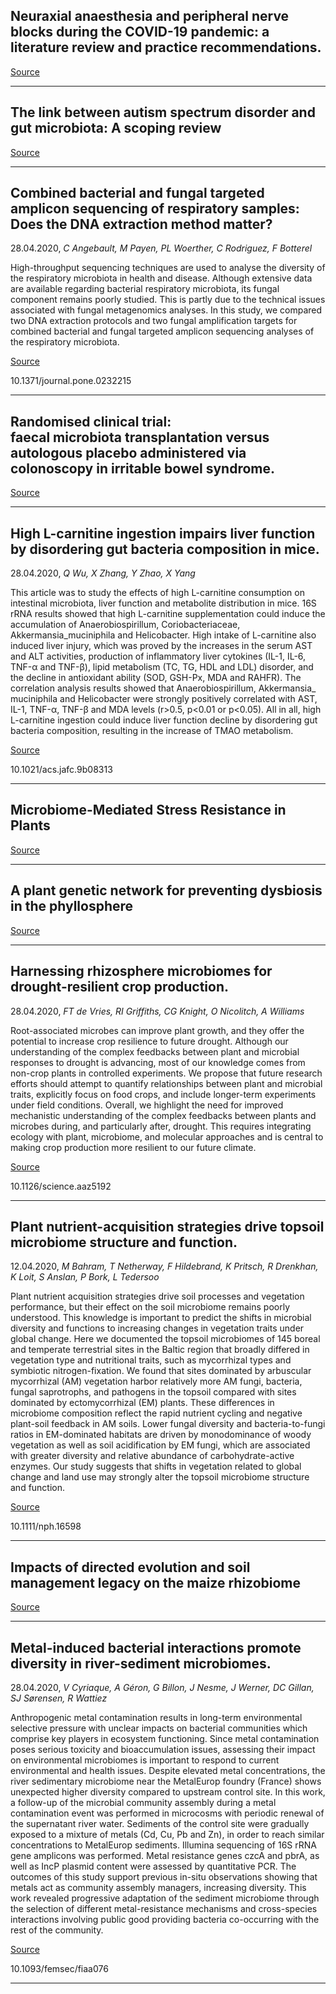 ## Neuraxial anaesthesia and peripheral nerve blocks during the&nbsp;COVID-19&nbsp;pandemic: a literature&nbsp;review&nbsp;and practice recommendations.

[Source](https://www.ncbi.nlm.nih.gov/pubmed/32344456)

---

## The link between autism spectrum disorder and gut&nbsp;microbiota: A scoping review

[Source](https://www.ncbi.nlm.nih.gov/pubmed/32340474)

---

## Combined bacterial and fungal targeted amplicon sequencing of respiratory samples: Does the DNA extraction method matter?
 28.04.2020, _C Angebault, M Payen, PL Woerther, C Rodriguez, F Botterel_


High-throughput sequencing techniques are used to analyse the diversity of the respiratory microbiota in health and disease. Although extensive data are available regarding bacterial respiratory microbiota, its fungal component remains poorly studied. This is partly due to the technical issues associated with fungal metagenomics analyses. In this study, we compared two DNA extraction protocols and two fungal amplification targets for combined bacterial and fungal targeted amplicon sequencing analyses of the respiratory microbiota.

[Source](https://www.ncbi.nlm.nih.gov/pmc/articles/PMC3984086/)

10.1371/journal.pone.0232215

---

## Randomised clinical trial: faecal&nbsp;microbiota&nbsp;transplantation versus autologous placebo administered via colonoscopy in irritable bowel syndrome.

[Source](https://www.ncbi.nlm.nih.gov/pubmed/32343000)

---

## High L-carnitine ingestion impairs liver function by disordering gut bacteria composition in mice.
 28.04.2020, _Q Wu, X Zhang, Y Zhao, X Yang_


This article was to study the effects of high L-carnitine consumption on intestinal microbiota, liver function and metabolite distribution in mice. 16S rRNA results showed that high L-carnitine supplementation could induce the accumulation of Anaerobiospirillum, Coriobacteriaceae, Akkermansia_muciniphila and Helicobacter. High intake of L-carnitine also induced liver injury, which was proved by the increases in the serum AST and ALT activities, production of inflammatory liver cytokines (IL-1, IL-6, TNF-α and TNF-β), lipid metabolism (TC, TG, HDL and LDL) disorder, and the decline in antioxidant ability (SOD, GSH-Px, MDA and RAHFR). The correlation analysis results showed that Anaerobiospirillum, Akkermansia_ muciniphila and Helicobacter were strongly positively correlated with AST, IL-1, TNF-α, TNF-β and MDA levels (r&gt;0.5, p&lt;0.01 or p&lt;0.05). All in all, high L-carnitine ingestion could induce liver function decline by disordering gut bacteria composition, resulting in the increase of TMAO metabolism.

[Source](https://www.ncbi.nlm.nih.gov/pubmed/32342686)

10.1021/acs.jafc.9b08313

---

## Microbiome-Mediated Stress Resistance in Plants

[Source](https://www.sciencedirect.com/science/article/pii/S136013852030114X?casa_token=uqZxlJch1RsAAAAA:V_eKwP_oGO_l761TBL4QTzwdD29CLC6kUDWNSoJam88YTfaUCOT5OtT8VL6EmP3_hkwHG5e7s34)

---

## A plant genetic network for preventing dysbiosis in the phyllosphere

[Source](https://idp.nature.com/authorize/casa?redirect_uri=https://www.nature.com/articles/s41586-020-2185-0&casa_token=qSFO6x46eHoAAAAA:tBaXQ-f8s8cqAt0Z6AfX5PJqR2QRkqPy_oD33eBRCRIo0K3p6UPgKGJL7kFg1s1GaWq90HB-EEKTL3KVxA)

---

## Harnessing rhizosphere microbiomes for drought-resilient crop production.
 28.04.2020, _FT de Vries, RI Griffiths, CG Knight, O Nicolitch, A Williams_


Root-associated microbes can improve plant growth, and they offer the potential to increase crop resilience to future drought. Although our understanding of the complex feedbacks between plant and microbial responses to drought is advancing, most of our knowledge comes from non-crop plants in controlled experiments. We propose that future research efforts should attempt to quantify relationships between plant and microbial traits, explicitly focus on food crops, and include longer-term experiments under field conditions. Overall, we highlight the need for improved mechanistic understanding of the complex feedbacks between plants and microbes during, and particularly after, drought. This requires integrating ecology with plant, microbiome, and molecular approaches and is central to making crop production more resilient to our future climate.

[Source](https://science.sciencemag.org/content/368/6488/270.abstract?casa_token=xAyOFY8e6JEAAAAA:girV9g4hVja7UKV7nbHW0eXSbiSXbzYavIuudK6OVnTWMD9farQQ2UhRBYb70TgW7sl50DUeu2LPWVI)

10.1126/science.aaz5192

---

## Plant nutrient-acquisition strategies drive topsoil microbiome structure and function.
 12.04.2020, _M Bahram, T Netherway, F Hildebrand, K Pritsch, R Drenkhan, K Loit, S Anslan, P Bork, L Tedersoo_


Plant nutrient acquisition strategies drive soil processes and vegetation performance, but their effect on the soil microbiome remains poorly understood. This knowledge is important to predict the shifts in microbial diversity and functions to increasing changes in vegetation traits under global change. Here we documented the topsoil microbiomes of 145 boreal and temperate terrestrial sites in the Baltic region that broadly differed in vegetation type and nutritional traits, such as mycorrhizal types and symbiotic nitrogen-fixation. We found that sites dominated by arbuscular mycorrhizal (AM) vegetation harbor relatively more AM fungi, bacteria, fungal saprotrophs, and pathogens in the topsoil compared with sites dominated by ectomycorrhizal (EM) plants. These differences in microbiome composition reflect the rapid nutrient cycling and negative plant-soil feedback in AM soils. Lower fungal diversity and bacteria-to-fungi ratios in EM-dominated habitats are driven by monodominance of woody vegetation as well as soil acidification by EM fungi, which are associated with greater diversity and relative abundance of carbohydrate-active enzymes. Our study suggests that shifts in vegetation related to global change and land use may strongly alter the topsoil microbiome structure and function.

[Source](https://nph.onlinelibrary.wiley.com/doi/abs/10.1111/nph.16598?casa_token=eHKgGzpvHWkAAAAA:3-WgJJtTu1nxBsX2hLA-U4n9wzI42K6DtSsClS-DcrmgODumly_Fo1xDaRfsMx5u5-73Ict6ynQYmk-W)

10.1111/nph.16598

---

## Impacts of directed evolution and soil management legacy on the maize rhizobiome

[Source](https://www.sciencedirect.com/science/article/pii/S0038071720300912?casa_token=Ms-tRNJFeGQAAAAA:KjrOxr9x65yNOp4pSUz4xcc5hsiwAdIfUkvyEed2Kz1yL3vjp3H7Gt0umrDj4jNQV6qwcgEMznA)

---

## Metal-induced bacterial interactions promote diversity in river-sediment microbiomes.
 28.04.2020, _V Cyriaque, A Géron, G Billon, J Nesme, J Werner, DC Gillan, SJ Sørensen, R Wattiez_


Anthropogenic metal contamination results in long-term environmental selective pressure with unclear impacts on bacterial communities which comprise key players in ecosystem functioning. Since metal contamination poses serious toxicity and bioaccumulation issues, assessing their impact on environmental microbiomes is important to respond to current environmental and health issues. Despite elevated metal concentrations, the river sedimentary microbiome near the MetalEurop foundry (France) shows unexpected higher diversity compared to upstream control site. In this work, a follow-up of the microbial community assembly during a metal contamination event was performed in microcosms with periodic renewal of the supernatant river water. Sediments of the control site were gradually exposed to a mixture of metals (Cd, Cu, Pb and Zn), in order to reach similar concentrations to MetalEurop sediments. Illumina sequencing of 16S rRNA gene amplicons was performed. Metal resistance genes czcA and pbrA, as well as IncP plasmid content were assessed by quantitative PCR. The outcomes of this study support previous in-situ observations showing that metals act as community assembly managers, increasing diversity. This work revealed progressive adaptation of the sediment microbiome through the selection of different metal-resistance mechanisms and cross-species interactions involving public good providing bacteria co-occurring with the rest of the community.

[Source](https://www.ncbi.nlm.nih.gov/pubmed/32343356)

10.1093/femsec/fiaa076

---

